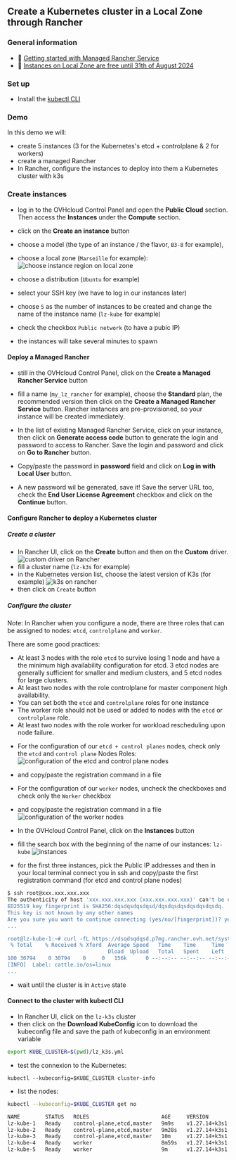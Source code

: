 ## Create a Kubernetes cluster in a Local Zone through Rancher

### General information
 - 🔗 [Getting started with Managed Rancher Service](https://help.ovhcloud.com/csm/en-gb-public-cloud-managed-rancher-service-getting-started?id=kb_article_view&sysparm_article=KB0061909)
 - 🔗 [Instances on Local Zone are free until 31th of August 2024](https://www.ovhcloud.com/fr/about-us/global-infrastructure/local-zone/)

### Set up

  - Install the [kubectl CLI](https://kubernetes.io/docs/tasks/tools/#kubectl)

### Demo

In this demo we will:
- create 5 instances (3 for the Kubernetes's etcd + controlplane & 2 for workers)
- create a managed Rancher
- In Rancher, configure the instances to deploy into them a Kubernetes cluster with k3s

### Create instances

  - log in to the OVHcloud Control Panel and open the **Public Cloud** section. Then access the **Instances** under the **Compute** section.

  - click on the **Create an instance** button
  - choose a model (the type of an instance / the flavor, `B3-8` for example), 
  - choose a local zone (`Marseille` for example):
![choose instance region on local zone](lz.png)
 - choose a distribution (`Ubuntu` for example)
 - select your SSH key (we have to log in our instances later)
 - choose `5` as the number of instances to be created and change the name of the instance name (`lz-kube` for example)
 - check the checkbox `Public network` (to have a pubic IP)
 - the instances will take several minutes to spawn

#### Deploy a Managed Rancher

  - still in the OVHcloud Control Panel, click on the **Create a Managed Rancher Service** button
  - fill a name (`my_lz_rancher` for example), choose the **Standard** plan, the recommended version then click on the **Create a Managed Rancher Service** button.
  Rancher instances are pre-provisioned, so your instance will be created immediately.

  - In the list of existing Managed Rancher Service, click on your instance, then click on **Generate access code** button to generate the login and password to access to Rancher. Save the login and password and click on **Go to Rancher** button.

  -  Copy/paste the password in **password** field and click on **Log in with Local User** button.

  - A new password wil be generated, save it! Save the server URL too, check the **End User License Agreement** checkbox and click on the **Continue** button.

#### Configure Rancher to deploy a Kubernetes cluster

##### Create a cluster

  - In Rancher UI, click on the **Create** button and then on the **Custom** driver.
![custom driver on Rancher](custom.png)
  - fill a cluster name (`lz-k3s` for example)
  - in the Kubernetes version list, choose the latest version of K3s (for example)
![k3s on rancher](k3s.png)
 - then click on `Create` button

##### Configure the cluster

Note:
In Rancher when you configure a node, there are three roles that can be assigned to nodes: `etcd`, `controlplane` and `worker`.

There are some good practices:
* At least 3 nodes with the role `etcd` to survive losing 1 node and have a the minimum high availability configuration for etcd. 3 etcd nodes are generally sufficient for smaller and medium clusters, and 5 etcd nodes for large clusters.
* At least two nodes with the role controlplane for master component high availability.
* You can set both the `etcd` and `controlplane` roles for one instance
* The worker role should not be used or added to nodes with the `etcd` or `controlplane` role.
* At least two nodes with the role worker for workload rescheduling upon node failure.

 - For the configuration of our `etcd + control planes` nodes, check only the `etcd` and `control plane` Nodes Roles: 
![configuration of the etcd and control plane nodes](etcdnode.png)
 - and copy/paste the registration command in a file

 - For the configuration of our `worker` nodes, uncheck the checkboxes and check only the `Worker` checkbox
 - and copy/paste the registration command in a file
![configuration of the worker nodes](workernode.png)

 - In the OVHcloud Control Panel, click on the **Instances** button
 - fill the search box with the beginning of the name of our instances: `lz-kube`
 ![instances](search.png)
 - for the first three instances, pick the Public IP addresses and then in your local terminal connect you in ssh and copy/paste the first registration command (for etcd and control plane nodes)

 ```bash
 $ ssh root@xxx.xxx.xxx.xxx
The authenticity of host 'xxx.xxx.xxx.xxx (xxx.xxx.xxx.xxx)' can't be established.
ED25519 key fingerprint is SHA256:dqsdqsdqsdqsd/dqsdqsdqsdqsdqsdqsdq.
This key is not known by any other names
Are you sure you want to continue connecting (yes/no/[fingerprint])? yes
...

root@lz-kube-1:~# curl -fL https://dsqdsqdqsd.p7mg.rancher.ovh.net/system-agent-install.sh | sudo  sh -s - --server https://dsqdsqdqsd.p7mg.rancher.ovh.net --label 'cattle.io/os=linux' --token kbv5k48vc8thhgqqhmtd8tn55qtlpgw7jp4llm4m4tvnp9sznscmpf --etcd --controlplane
  % Total    % Received % Xferd  Average Speed   Time    Time     Time  Current
                                 Dload  Upload   Total   Spent    Left  Speed
100 30794    0 30794    0     0   156k      0 --:--:-- --:--:-- --:--:--  157k
[INFO]  Label: cattle.io/os=linux
...
 ```
 
 - wait until the cluster is in `Active` state

#### Connect to the cluster with kubectl CLI

  - In Rancher UI, click on the `lz-k3s` cluster
  - then click on the **Download KubeConfig** icon to download the kubeconfig file and save the path of kubeconfig in an environment variable

```bash
export KUBE_CLUSTER=$(pwd)/lz_k3s.yml
```

  - test the connexion to the Kubernetes:
  
`kubectl --kubeconfig=$KUBE_CLUSTER cluster-info`

  - list the nodes:

```bash
kubectl --kubeconfig=$KUBE_CLUSTER get no

NAME        STATUS   ROLES                       AGE     VERSION
lz-kube-1   Ready    control-plane,etcd,master   9m9s    v1.27.14+k3s1
lz-kube-2   Ready    control-plane,etcd,master   9m28s   v1.27.14+k3s1
lz-kube-3   Ready    control-plane,etcd,master   10m     v1.27.14+k3s1
lz-kube-4   Ready    worker                      8m59s   v1.27.14+k3s1
lz-kube-5   Ready    worker                      9m      v1.27.14+k3s1
```